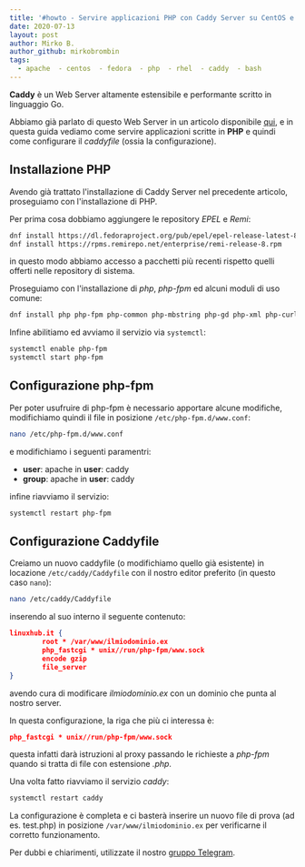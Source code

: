 ```yaml
---
title: '#howto - Servire applicazioni PHP con Caddy Server su CentOS e RHEL 8'
date: 2020-07-13
layout: post
author: Mirko B.
author_github: mirkobrombin
tags:
  - apache  - centos  - fedora  - php  - rhel  - caddy  - bash
---
```

**Caddy** è un Web Server altamente estensibile e performante scritto in linguaggio Go.

Abbiamo già parlato di questo Web Server in un articolo disponibile <a href="https://linuxhub.it/articles/howto-installazione-e-configurazione-di-caddy-server-su-centos-8-rhel-8">qui</a>, e in questa guida vediamo come servire applicazioni scritte in **PHP** e quindi come configurare il *caddyfile* (ossia la configurazione).

## Installazione PHP
Avendo già trattato l'installazione di Caddy Server nel precedente articolo, proseguiamo con l'installazione di PHP.

Per prima cosa dobbiamo aggiungere le repository *EPEL* e *Remi*:

```bash
dnf install https://dl.fedoraproject.org/pub/epel/epel-release-latest-8.noarch.rpm
dnf install https://rpms.remirepo.net/enterprise/remi-release-8.rpm
```

in questo modo abbiamo accesso a pacchetti più recenti rispetto quelli offerti nelle repository di sistema.

Proseguiamo con l'installazione di *php*, *php-fpm* ed alcuni moduli di uso comune:

```bash
dnf install php php-fpm php-common php-mbstring php-gd php-xml php-curl php-mcrypt
```

Infine abilitiamo ed avviamo il servizio via `systemctl`:

```bash
systemctl enable php-fpm
systemctl start php-fpm
```

## Configurazione php-fpm
Per poter usufruire di php-fpm è necessario apportare alcune modifiche, modifichiamo quindi il file in posizione `/etc/php-fpm.d/www.conf`:

```bash
nano /etc/php-fpm.d/www.conf
```

e modifichiamo i seguenti paramentri:
* **user**: apache in **user**: caddy
* **group**: apache in **user**: caddy

infine riavviamo il servizio:

```bash
systemctl restart php-fpm
```

## Configurazione Caddyfile
Creiamo un nuovo caddyfile (o modifichiamo quello già esistente) in locazione `/etc/caddy/Caddyfile` con il nostro editor preferito (in questo caso `nano`):

```bash
nano /etc/caddy/Caddyfile
```

inserendo al suo interno il seguente contenuto:

```json
linuxhub.it {
        root * /var/www/ilmiodominio.ex
        php_fastcgi * unix//run/php-fpm/www.sock
        encode gzip
        file_server
}
```

avendo cura di modificare *ilmiodominio.ex* con un dominio che punta al nostro server.

In questa configurazione, la riga che più ci interessa è:

```json
php_fastcgi * unix//run/php-fpm/www.sock
```

questa infatti darà istruzioni al proxy passando le richieste a *php-fpm* quando si tratta di file con estensione *.php*.

Una volta fatto riavviamo il servizio *caddy*:

```bash
systemctl restart caddy
```

La configurazione è completa e ci basterà inserire un nuovo file di prova (ad es. test.php) in posizione `/var/www/ilmiodominio.ex` per verificarne il corretto funzionamento.

Per dubbi e chiarimenti, utilizzate il nostro [gruppo Telegram](https://t.me/linuxpeople).